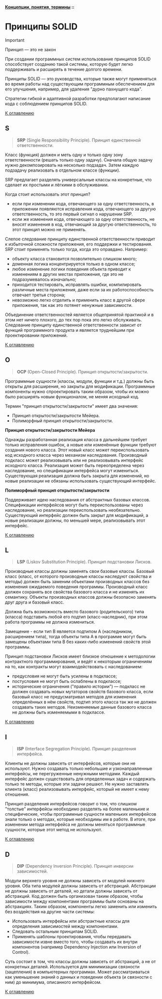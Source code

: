 **[Концепции, понятия, термины](../README.md#concepts) ::**
# Принципы SOLID

> [!IMPORTANT]
> Принцип — это не закон

При создании программных систем использование принципов SOLID способствует созданию такой системы, которую будет легко поддерживать и расширять в течение долгого времени.

Принципы SOLID — это руководства, которые также могут применяться во время работы над существующим программным обеспечением для его улучшения, например, для удаления "дурно пахнущего кода".

Стратегии гибкой и адаптивной разработки предполагают написание кода с соблюдением принципов SOLID.

[К оглавлению](../README.md#concepts)

## S
> **SRP** (Single Responsibility Principle). Принцип единственной ответственности.

Класс (функция) должен и меть одну и только одну зону ответственности (решать только одну задачу). Сначала общую задачу нужно декомпозировать на несколько подзадач. Затем каждую подзадачу реализовать в отдельном классе (функции).

SRP предлагает разделять универсальные классы на конкретные, что сделает их простыми и лёгкими в обслуживании.

Когда стоит использовать этот принцип? 
- если при изменении кода, отвечающего за одну ответственность, в приложении появляются исправления кода, отвечающего за другую ответственность, то это первый сигнал о нарушении SRP.
- если же изменения кода, отвечающего за одну ответственность, не вносят изменения в код, отвечающий за другую ответственность, то этот принцип можно не применять.

Слепое следование принципу единственной ответственности приводит к избыточной сложности приложения, его поддержки и тестирования. SRP стоит применять только тогда, когда это оправдано. Например:
- объекту класса становится позволительно слишком много;
- доменная логика концентрируется только в одном классе;
- любое изменение логики поведения объекта приводит к изменениям в других местах приложения, где это не подразумевалось изначально;
- приходится тестировать, исправлять ошибки, компилировать различные места приложения, даже если за их работоспособность отвечает третья сторона;
- невозможно легко отделить и применить класс в другой сфере приложения, так как это потянет ненужные зависимости.

Объединение ответственностей является общепринятой практикой и в этом нет ничего плохого, до тех пор пока это легко обслуживать. Следование принципу единственной ответственности зависит от функций программного продукта и является труднейшим при проектировании приложений.

[К оглавлению](../README.md#concepts)

## O
> **OCP** (Open-Closed Principle). Принцип открытости/закрытости.

Программные сущности (классы, модули, функции и т.д.) должны быть открыты для расширения, но закрыты для модификации. Программные компоненты нужно спроектировать таким образом, чтобы их можно было расширять новым функционалом, не меняя исходный код.

Термин "принцип открытости/закрытости" имеет два значения:
- Принцип открытости/закрытости Мейера.
- Полиморфный принцип открытости/закрытости.

**Принцип открытости/закрытости Мейера**

Однажды разработанная реализация класса в дальнейшем требует только исправления ошибок, а новые или изменённые функции требуют создания нового класса. Этот новый класс может переиспользовать код исходного класса через механизм наследования. Производный подкласс может реализовывать или не реализовывать интерфейс исходного класса. Реализация может быть переопределена через наследование, но спецификации интерфейса могут измениться. Существующая реализация должна быть закрыта для изменений, но новые реализации не обязаны использовать существующий интерфейс.

**Полиморфный принцип открытости/закрытости**

Поддерживает идею наследования от абстрактных базовых классов. Спецификации интерфейсов могут быть переиспользованы через наследование, но реализации переиспользовать необязательно. Существующий интерфейс должен быть закрыт для модификаций, а новые реализации должны, по меньшей мере, реализовывать этот интерфейс.

[К оглавлению](../README.md#concepts)

## L
> **LSP** (Liskov Substitution Principle). Принцип подстановки Лисков.

Производные классы должны заменять свои базовые классы. Базовый класс (класс, от которого производные классы наследуют свойства и методы) должен быть заменим объектами производных классов без изменения ожидаемого поведения программы. Производный класс должен сохранять все свойства базового класса и не изменять их семантику. Объекты производных классов должны безопасно заменять друг друга и базовый класс.

Должна быть возможность вместо базового (родительского) типа (класса) подставить любой его подтип (класс-наследник), при этом работа программы не должна измениться.

Замещение - если тип В является подтипом А (наследником, расширением типа), тогда объекты типа А в программе могут быть замещены объектами типа В без каких-либо изменений свойств этой программы.

Принцип подстановки Лисков имеет близкое отношение к методологии контрактного программирования, и ведёт к некоторым ограничениям на то, как контракты могут взаимодействовать с наследованием:
- предусловия не могут быть усилены в подклассе;
- постусловия не могут быть ослаблены в подклассе;
- исторические ограничения ("правило истории") — подкласс не должен создавать новых мутаторов свойств базового класса, если базовый класс не предусматривал методов для изменения определённых в нём свойств, подтип этого класса так же не должен создавать таких методов. Неизменяемые данные базового класса не должны быть изменяемыми в подклассе.

[К оглавлению](../README.md#concepts)

## I
> **ISP** (Interface Segregation Principle). Принцип разделения интерфейса.

Клиенты не должны зависеть от интерфейсов, которые они не используют. Нужно создавать только небольшие и узконаправленные интерфейсы, не перегруженные ненужными методами. Каждый интерфейс должен существовать для определенных задач и содержать только те методы, которые эти задачи решают. Не нужно заставлять клиента (класс) реализовывать интерфейс, который не имеет к нему отношения.

Принцип разделения интерфейсов говорит о том, что слишком "толстые" интерфейсы необходимо разделять на более маленькие и специфические, чтобы программные сущности маленьких интерфейсов знали только о методах, которые необходимы им в работе. В итоге, при изменении метода интерфейса не должны меняться программные сущности, которые этот метод не используют.

[К оглавлению](../README.md#concepts)

## D
> **DIP** (Dependency Inversion Principle). Принцип инверсии зависимостей.

Модули верхнего уровня не должны зависеть от модулей нижнего уровня. Оба типа модулей должны зависеть от абстракций. Абстракции не должны зависеть от деталей, но детали должны зависеть от абстракций. Код должен быть организован таким образом, чтобы зависимости между компонентами программы были основаны на абстракциях. Таким образом, компоненты легко заменить или изменить без воздействия на другие части системы:
- Использовать интерфейсы или абстрактные классы для определения зависимостей между компонентами.
- Следовать остальным принципам SOLID.
- Применять шаблоны проектирования, чтобы передавать зависимости извне вместо того, чтобы создавать их внутри компонентов (например Dependency Injection или Inversion of Control).

Суть состоит в том, что классы должны зависеть от абстракций, а не от конкретных деталей. Используется для минимизации связности (зацепления) в компьютерных программах. Может рассматриваться как уменьшение знаний о данных и поведении объекта (и связности с ним) до минимума, описанного интерфейсом.

[К оглавлению](../README.md#concepts)
